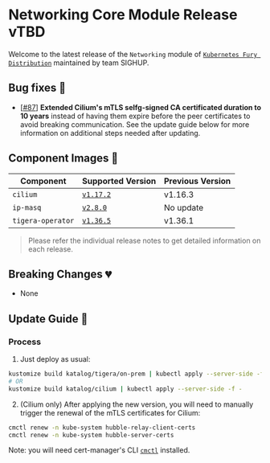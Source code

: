 # Networking Core Module Release vTBD

Welcome to the latest release of the `Networking` module of [`Kubernetes Fury Distribution`](https://github.com/sighupio/fury-distribution) maintained by team SIGHUP.

## Bug fixes 🐞

- [[#87](https://github.com/sighupio/fury-kubernetes-networking/pull/87)] **Extended Cilium's mTLS selfg-signed CA certificated duration to 10 years** instead of having them expire before the peer certificates to avoid breaking communication. See the update guide below for more information on additional steps needed after updating.

## Component Images 🚢

| Component         | Supported Version                                                                | Previous Version |
| ----------------- | -------------------------------------------------------------------------------- | ---------------- |
| `cilium`          | [`v1.17.2`](https://github.com/cilium/cilium/releases/tag/v1.17.2)               | v1.16.3          |
| `ip-masq`         | [`v2.8.0`](https://github.com/kubernetes-sigs/ip-masq-agent/releases/tag/v2.8.0) | No update        |
| `tigera-operator` | [`v1.36.5`](https://github.com/tigera/operator/releases/tag/v1.36.5)             | v1.36.1          |

> Please refer the individual release notes to get detailed information on each release.

## Breaking Changes 💔

- None

## Update Guide 🦮

### Process

1. Just deploy as usual:

```bash
kustomize build katalog/tigera/on-prem | kubectl apply --server-side -f -
# OR
kustomize build katalog/cilium | kubectl apply --server-side -f -
```

2. (Cilium only) After applying the new version, you will need to manually trigger the renewal of the mTLS certificates for Cilium:

```bash
cmctl renew -n kube-system hubble-relay-client-certs
cmctl renew -n kube-system hubble-server-certs
```

Note: you will need cert-manager's CLI [`cmctl`](https://cert-manager.io/docs/reference/cmctl/) installed.
